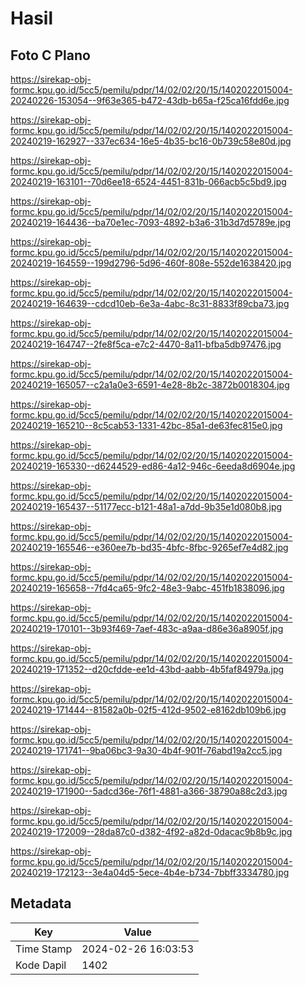 # Hasil

## Foto C Plano

https://sirekap-obj-formc.kpu.go.id/5cc5/pemilu/pdpr/14/02/02/20/15/1402022015004-20240226-153054--9f63e365-b472-43db-b65a-f25ca16fdd6e.jpg

https://sirekap-obj-formc.kpu.go.id/5cc5/pemilu/pdpr/14/02/02/20/15/1402022015004-20240219-162927--337ec634-16e5-4b35-bc16-0b739c58e80d.jpg

https://sirekap-obj-formc.kpu.go.id/5cc5/pemilu/pdpr/14/02/02/20/15/1402022015004-20240219-163101--70d6ee18-6524-4451-831b-066acb5c5bd9.jpg

https://sirekap-obj-formc.kpu.go.id/5cc5/pemilu/pdpr/14/02/02/20/15/1402022015004-20240219-164436--ba70e1ec-7093-4892-b3a6-31b3d7d5789e.jpg

https://sirekap-obj-formc.kpu.go.id/5cc5/pemilu/pdpr/14/02/02/20/15/1402022015004-20240219-164559--199d2796-5d96-460f-808e-552de1638420.jpg

https://sirekap-obj-formc.kpu.go.id/5cc5/pemilu/pdpr/14/02/02/20/15/1402022015004-20240219-164639--cdcd10eb-6e3a-4abc-8c31-8833f89cba73.jpg

https://sirekap-obj-formc.kpu.go.id/5cc5/pemilu/pdpr/14/02/02/20/15/1402022015004-20240219-164747--2fe8f5ca-e7c2-4470-8a11-bfba5db97476.jpg

https://sirekap-obj-formc.kpu.go.id/5cc5/pemilu/pdpr/14/02/02/20/15/1402022015004-20240219-165057--c2a1a0e3-6591-4e28-8b2c-3872b0018304.jpg

https://sirekap-obj-formc.kpu.go.id/5cc5/pemilu/pdpr/14/02/02/20/15/1402022015004-20240219-165210--8c5cab53-1331-42bc-85a1-de63fec815e0.jpg

https://sirekap-obj-formc.kpu.go.id/5cc5/pemilu/pdpr/14/02/02/20/15/1402022015004-20240219-165330--d6244529-ed86-4a12-946c-6eeda8d6904e.jpg

https://sirekap-obj-formc.kpu.go.id/5cc5/pemilu/pdpr/14/02/02/20/15/1402022015004-20240219-165437--51177ecc-b121-48a1-a7dd-9b35e1d080b8.jpg

https://sirekap-obj-formc.kpu.go.id/5cc5/pemilu/pdpr/14/02/02/20/15/1402022015004-20240219-165546--e360ee7b-bd35-4bfc-8fbc-9265ef7e4d82.jpg

https://sirekap-obj-formc.kpu.go.id/5cc5/pemilu/pdpr/14/02/02/20/15/1402022015004-20240219-165658--7fd4ca65-9fc2-48e3-9abc-451fb1838096.jpg

https://sirekap-obj-formc.kpu.go.id/5cc5/pemilu/pdpr/14/02/02/20/15/1402022015004-20240219-170101--3b93f469-7aef-483c-a9aa-d86e36a8905f.jpg

https://sirekap-obj-formc.kpu.go.id/5cc5/pemilu/pdpr/14/02/02/20/15/1402022015004-20240219-171352--d20cfdde-ee1d-43bd-aabb-4b5faf84979a.jpg

https://sirekap-obj-formc.kpu.go.id/5cc5/pemilu/pdpr/14/02/02/20/15/1402022015004-20240219-171444--81582a0b-02f5-412d-9502-e8162db109b6.jpg

https://sirekap-obj-formc.kpu.go.id/5cc5/pemilu/pdpr/14/02/02/20/15/1402022015004-20240219-171741--9ba06bc3-9a30-4b4f-901f-76abd19a2cc5.jpg

https://sirekap-obj-formc.kpu.go.id/5cc5/pemilu/pdpr/14/02/02/20/15/1402022015004-20240219-171900--5adcd36e-76f1-4881-a366-38790a88c2d3.jpg

https://sirekap-obj-formc.kpu.go.id/5cc5/pemilu/pdpr/14/02/02/20/15/1402022015004-20240219-172009--28da87c0-d382-4f92-a82d-0dacac9b8b9c.jpg

https://sirekap-obj-formc.kpu.go.id/5cc5/pemilu/pdpr/14/02/02/20/15/1402022015004-20240219-172123--3e4a04d5-5ece-4b4e-b734-7bbff3334780.jpg


## Metadata

| Key        | Value               |
| ---------- | ------------------- |
| Time Stamp | 2024-02-26 16:03:53 |
| Kode Dapil | 1402                |



